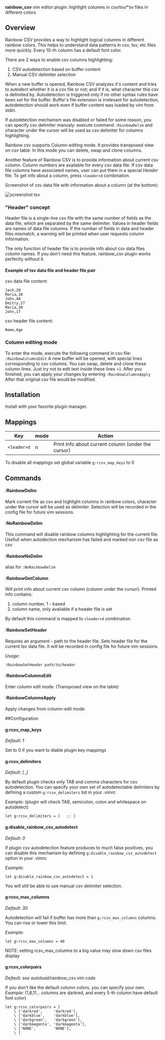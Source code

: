 **rainbow_csv** vim editor plugin: highlight columns in csv/tsv/*sv files in different colors

## Overview

Rainbow CSV provides a way to highlight logical columns in different rainbow
colors. This helps to understand data patterns in csv, tsv, etc files more
quickly. Every 10-th column has a default font color.

There are 2 ways to enable csv columns highlighting:

1. CSV autodetection based on buffer content
2. Manual CSV delimiter selection

When a new buffer is opened, Rainbow CSV analyzes it's content and tries to
autodect whether it is a csv file or not; and if it is, what character this
csv is delimited by. Autodetection is triggered only if no other syntax rules
have been set for the buffer. Buffer's file extension is irrelevant for
autodetection, autodetection should work even if buffer content was loaded by
vim from stdin.

If autodetection mechanism was disabled or failed for some reason, you can
specify csv delimiter manualy: execute command `:RainbowDelim` and character
under the cursor will be used as csv delimiter for columns highlighting.

Rainbow csv supports Column-editing mode. It provides transposed view on csv
table. In this mode you can delete, swap and clone columns.

Another feature of Rainbow CSV is to provide information about current csv
column. Column numbers are available for every csv data file. If csv data file
columns have associated names, user can put them in a special *Header* file.
To get info about a column, press `<leader>d` combination.

Screenshot of csv data file with information about a column (at the bottom):

![screenshot tsv](https://raw.githubusercontent.com/mechatroner/rainbow_csv/master/screenshot.png)


### "Header" concept

Header file is a single-line csv file with the same number of fields as the data
file, which are separated by the same delimiter. Values in header fields are
names of data file columns.
If the number of fields in data and header files mismatch, a warning will be printed
when user requests column information.

The only function of header file is to provide info about csv data files
column names. If you don't need this feature, rainbow_csv plugin works perfectly
without it.


#### Example of tsv data file and header file pair
csv data file content:

```
Jack,20  
Maria,18 
John,40  
Dmitry,27
Maria,30 
John,17  
```

csv header file content:
```
Name,Age
```

### Column editing mode

To enter the mode, execute the following command in csv file: `:RainbowColumnsEdit`
A new buffer will be opened, with special lines corresponding to csv columns.
You can swap, delete and clone these column lines. Just try not to edit text
inside these lines =). After you finished, you can apply your changes by
entering `:RainbowColumnsApply` After that original csv file would be modified. 


## Installation

Install with your favorite plugin manager.


## Mappings

|Key           |  mode  |   Action                                             |
|--------------|--------|------------------------------------------------------|
|`<leader>d`   |    n   |   Print info about current column (under the cursor) |

To disable all mappings set global variable `g:rcsv_map_keys` to 0

## Commands

#### :RainbowDelim

Mark current file as csv and highlight columns in rainbow colors, character
under the cursor will be used as delimiter. Selection will be recorded in the
config file for future vim sessions.

#### :NoRainbowDelim

This command will disable rainbow columns highlighting for the current file.
Usefull when autodection mechanism has failed and marked non csv file as csv

#### :RainbowNoDelim

alias for `:NoRainbowDelim`

#### :RainbowGetColumn

Will print info about current csv column (column under the cursor).
Printed info contains:
1. column number, 1 - based
2. column name, only available if a header file is set

By default this command is mapped to `<leader>d` combination

#### :RainbowSetHeader

Requires an argument - path to the header file.
Sets header file for the current tsv data file. It will be recorded in config
file for future vim sessions.

*Usage:*
```
:RainbowSetHeader path/to/header
```

#### :RainbowColumnsEdit

Enter column edit mode. (Transposed view on the table)

#### :RainbowColumnsApply

Apply changes from column-edit mode.

##Configuration

#### g:rcsv_map_keys
*Default: 1*

Set to 0 if you want to diable plugin key mappings

#### g:rcsv_delimiters
*Default: [	,]*

By default plugin checks only TAB and comma characters for csv autodetection.
You can specify your own set of autodetectable delimiters by defining a custom
`g:rcsv_delimiters` list in your .vimrc

*Example:*
(plugin will check TAB, semicolon, colon and whitespace on autodetect)
```
let g:rcsv_delimiters = [	;: ]
```

#### g:disable_rainbow_csv_autodetect
*Default: 0*

If plugin csv autodetection feature produces to much false positives, you can
disable this mechanism by defining `g:disable_rainbow_csv_autodetect`
option in your .vimrc

*Example:*
```
let g:disable_rainbow_csv_autodetect = 1
```
You will still be able to use manual csv delimiter selection.

#### g:rcsv_max_columns
*Default: 30*

Autodetection will fail if buffer has more than `g:rcsv_max_columns` columns.
You can rise or lower this limit.

*Example:*
```
let g:rcsv_max_columns = 40
```

NOTE: setting rcsv_max_columns to a big value may slow down csv files display

#### g:rcsv_colorpairs
*Default: see autoload/rainbow_csv.vim code*

If you don't like the default column colors, you can specify your own.
*Example:*
(1,6,11... columns are darkred, and every 5-th column have default font color)

```
let g:rcsv_colorpairs = [
    \ ['darkred',     'darkred'],
    \ ['darkblue',    'darkblue'],
    \ ['darkgreen',   'darkgreen'],
    \ ['darkmagenta', 'darkmagenta'],
    \ ['NONE',        'NONE'],
    \ ]
```

